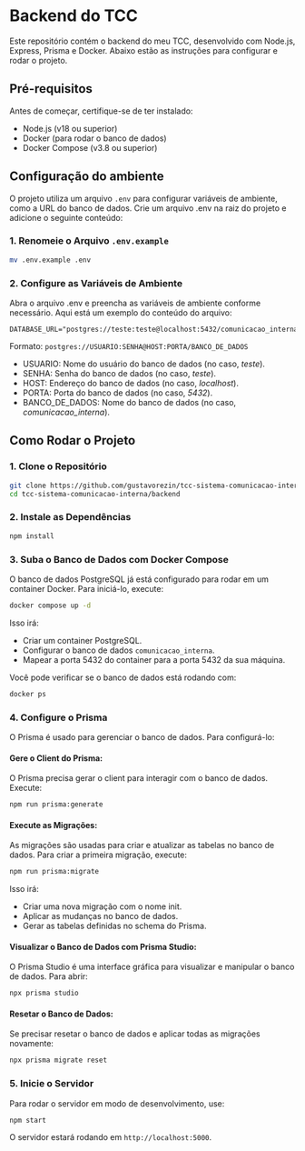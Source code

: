 # Backend do TCC
Este repositório contém o backend do meu TCC, desenvolvido com Node.js, Express, Prisma e Docker. Abaixo estão as instruções para configurar e rodar o projeto.

## Pré-requisitos
Antes de começar, certifique-se de ter instalado:

- Node.js (v18 ou superior)
- Docker (para rodar o banco de dados)
- Docker Compose (v3.8 ou superior)

## Configuração do ambiente
O projeto utiliza um arquivo `.env` para configurar variáveis de ambiente, como a URL do banco de dados. Crie um arquivo .env na raiz do projeto e adicione o seguinte conteúdo:

### 1. Renomeie o Arquivo `.env.example`

```bash
mv .env.example .env
```

### 2. Configure as Variáveis de Ambiente
Abra o arquivo .env e preencha as variáveis de ambiente conforme necessário. Aqui está um exemplo do conteúdo do arquivo:

```env
DATABASE_URL="postgres://teste:teste@localhost:5432/comunicacao_interna"
```

Formato: `postgres://USUARIO:SENHA@HOST:PORTA/BANCO_DE_DADOS`

- USUARIO: Nome do usuário do banco de dados (no caso, *teste*).
- SENHA: Senha do banco de dados (no caso, *teste*).
- HOST: Endereço do banco de dados (no caso, *localhost*).
- PORTA: Porta do banco de dados (no caso, *5432*).
- BANCO_DE_DADOS: Nome do banco de dados (no caso, *comunicacao_interna*).

## Como Rodar o Projeto
### 1. Clone o Repositório

```bash
git clone https://github.com/gustavorezin/tcc-sistema-comunicacao-interna.git
cd tcc-sistema-comunicacao-interna/backend
```

### 2. Instale as Dependências

```bash
npm install
```

### 3. Suba o Banco de Dados com Docker Compose
O banco de dados PostgreSQL já está configurado para rodar em um container Docker. Para iniciá-lo, execute:

```bash
docker compose up -d
```

Isso irá:

- Criar um container PostgreSQL.
- Configurar o banco de dados `comunicacao_interna`.
- Mapear a porta 5432 do container para a porta 5432 da sua máquina.

Você pode verificar se o banco de dados está rodando com:

```bash
docker ps
```

### 4. Configure o Prisma
O Prisma é usado para gerenciar o banco de dados. Para configurá-lo:

#### Gere o Client do Prisma:

O Prisma precisa gerar o client para interagir com o banco de dados. Execute:

```bash
npm run prisma:generate
```

#### Execute as Migrações:
As migrações são usadas para criar e atualizar as tabelas no banco de dados. Para criar a primeira migração, execute:

```bash
npm run prisma:migrate
```

Isso irá:

- Criar uma nova migração com o nome init.
- Aplicar as mudanças no banco de dados.
- Gerar as tabelas definidas no schema do Prisma.

#### Visualizar o Banco de Dados com Prisma Studio:
O Prisma Studio é uma interface gráfica para visualizar e manipular o banco de dados. Para abrir:

```bash
npx prisma studio
```

#### Resetar o Banco de Dados:
Se precisar resetar o banco de dados e aplicar todas as migrações novamente:

```bash
npx prisma migrate reset
```

### 5. Inicie o Servidor
Para rodar o servidor em modo de desenvolvimento, use:

```bash
npm start
```

O servidor estará rodando em `http://localhost:5000`.

